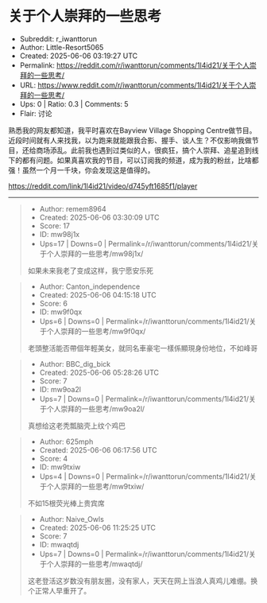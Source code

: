 # 关于个人崇拜的一些思考

- Subreddit: r_iwanttorun
- Author: Little-Resort5065
- Created: 2025-06-06 03:19:27 UTC
- Permalink: https://reddit.com/r/iwanttorun/comments/1l4id21/关于个人崇拜的一些思考/
- URL: https://www.reddit.com/r/iwanttorun/comments/1l4id21/关于个人崇拜的一些思考/
- Ups: 0 | Ratio: 0.3 | Comments: 5
- Flair: 讨论


熟悉我的网友都知道，我平时喜欢在Bayview Village Shopping
Centre做节目。近段时间就有人来找我，以为跑来就能跟我合影、握手、谈人生？不仅影响我做节目，还给商场添乱。此前我也遇到过类似的人，很疯狂，搞个人崇拜、追星追到线下的都有问题。如果真喜欢我的节目，可以订阅我的频道，成为我的粉丝，比啥都强！虽然一个月一千块，你会发现这是值得的。

<https://reddit.com/link/1l4id21/video/d745yft1685f1/player>


---

> - Author: remem8964
> - Created: 2025-06-06 03:30:09 UTC
> - Score: 17
> - ID: mw98j1x
> - Ups=17 | Downs=0 | Permalink=/r/iwanttorun/comments/1l4id21/关于个人崇拜的一些思考/mw98j1x/
>
> 如果未来我老了变成这样，我宁愿安乐死

> - Author: Canton_independence
> - Created: 2025-06-06 04:15:18 UTC
> - Score: 6
> - ID: mw9f0qx
> - Ups=6 | Downs=0 | Permalink=/r/iwanttorun/comments/1l4id21/关于个人崇拜的一些思考/mw9f0qx/
>
> 老頭整活能否帶個年輕美女，就同名車豪宅一樣係顯現身份地位，不如峰哥

> - Author: BBC_dig_bick
> - Created: 2025-06-06 05:28:26 UTC
> - Score: 7
> - ID: mw9oa2l
> - Ups=7 | Downs=0 | Permalink=/r/iwanttorun/comments/1l4id21/关于个人崇拜的一些思考/mw9oa2l/
>
> 真想给这老秃瓢脑壳上纹个鸡巴

> - Author: 625mph
> - Created: 2025-06-06 06:17:56 UTC
> - Score: 4
> - ID: mw9txiw
> - Ups=4 | Downs=0 | Permalink=/r/iwanttorun/comments/1l4id21/关于个人崇拜的一些思考/mw9txiw/
>
> 不如15根荧光棒上贵宾席

> - Author: Naive_Owls
> - Created: 2025-06-06 11:25:25 UTC
> - Score: 7
> - ID: mwaqtdj
> - Ups=7 | Downs=0 | Permalink=/r/iwanttorun/comments/1l4id21/关于个人崇拜的一些思考/mwaqtdj/
>
> 这老登活这岁数没有朋友圈，没有家人，天天在网上当浪人真鸡儿难绷。换个正常人早重开了。
